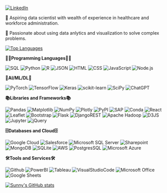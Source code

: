 [![LinkedIn](https://img.shields.io/badge/LinkedIn-%230077B5.svg?style=for-the-badge&logo=linkedin&logoColor=white)](https://www.linkedin.com/in/shwet-sunny-b-2532601ab)


🔭 Aspiring data scientist with wealth of experience in healthcare and workforce administration.


🌱 Passionate about using data anlytics and visualization to solve complex problems.

[![Top Languages](https://github-readme-stats.vercel.app/api/top-langs/?username=Shwetbaba&theme=solarized-dark)](https://github.com/Shwetbaba/github-readme-stats)

**👨‍💻Programming Languages👨‍💻**

   ![SQL](https://custom-icon-badges.demolab.com/badge/SQL-025E8C.svg?style=for-the-badge&logo=database&logoColor=white)
   ![Python](https://img.shields.io/badge/Python-14354C.svg?style=for-the-badge&logo=python&logoColor=yellow)
   ![R](https://img.shields.io/badge/r-%23276DC3.svg?style=for-the-badge&logo=r&logoColor=white)
   ![JSON](https://img.shields.io/badge/json-5E5C5C?style=for-the-badge&logo=json&logoColor=white)
   ![HTML](https://img.shields.io/badge/-HTML-E34F26.svg?style=for-the-badge&logo=html5&logoColor=white)
   ![CSS](https://img.shields.io/badge/-CSS-264de4.svg?style=for-the-badge&logo=css3&logoColor=white)
   ![JavaScript](https://img.shields.io/badge/-JavaScript-F7DF1E.svg?style=for-the-badge&logo=javascript&logoColor=black)
   ![Node.js](https://img.shields.io/badge/Node.js-43853D.svg?style=for-the-badge&logo=node.js&logoColor=white)
 
 **🧠AI/ML/DL🧠**

  ![PyTorch](https://img.shields.io/badge/PyTorch-%23EE4C2C.svg?style=for-the-badge&logo=PyTorch&logoColor=white)
  ![TensorFlow](https://img.shields.io/badge/TensorFlow-%23FF6F00.svg?style=for-the-badge&logo=TensorFlow&logoColor=white) 
  ![Keras](https://img.shields.io/badge/Keras-%23D00000.svg?style=for-the-badge&logo=Keras&logoColor=white) 
  ![scikit-learn](https://img.shields.io/badge/scikit--learn-%23F7931E.svg?style=for-the-badge&logo=scikit-learn&logoColor=white) 
  ![SciPy](https://img.shields.io/badge/SciPy-%230C55A5.svg?style=for-the-badge&logo=scipy&logoColor=%white)
  ![ChatGPT](https://img.shields.io/badge/chatGPT-74aa9c?style=for-the-badge&logo=openai&logoColor=white)
 
**📚Libraries and Frameworks📚**

 ![Pandas](https://img.shields.io/badge/pandas-%23150458.svg?style=for-the-badge&logo=pandas&logoColor=white)
 ![Matplotlib](https://img.shields.io/badge/Matplotlib-%23ffffff.svg?style=for-the-badge&logo=Matplotlib&logoColor=black)
 ![NumPy](https://img.shields.io/badge/numpy-%23013243.svg?style=for-the-badge&logo=numpy&logoColor=white)
 ![Plotly](https://img.shields.io/badge/Plotly-239120?style=for-the-badge&logo=plotly&logoColor=white)
 ![PyPI](https://img.shields.io/badge/pypi-3775A9?style=for-the-badge&logo=pypi&logoColor=white)
 ![SAP](https://img.shields.io/badge/SAP-0FAAFF?style=for-the-badge&logo=sap&logoColor=white)
 ![Conda](https://img.shields.io/badge/conda-342B029.svg?&style=for-the-badge&logo=anaconda&logoColor=white)
 ![React](https://img.shields.io/badge/React-20232a.svg?style=for-the-badge&logo=react&logoColor=%2361DAFB)
 ![Leaflet](https://img.shields.io/badge/Leaflet-199900?style=for-the-badge&logo=Leaflet&logoColor=white)
 ![Bootstrap](https://img.shields.io/badge/bootstrap-%23563D7C.svg?style=for-the-badge&logo=bootstrap&logoColor=white)
 ![Flask](https://img.shields.io/badge/flask-%23000.svg?style=for-the-badge&logo=flask&logoColor=white)
 ![DjangoREST](https://img.shields.io/badge/DJANGO-REST-ff1709?style=for-the-badge&logo=django&logoColor=white&color=ff1709&labelColor=gray)
 ![Apache Hadoop](https://img.shields.io/badge/Apache%20Hadoop-66CCFF?style=for-the-badge&logo=apachehadoop&logoColor=black)
 ![D3JS](https://img.shields.io/badge/d3.js-F9A03C?style=for-the-badge&logo=d3.js&logoColor=white)
 ![Jupyter](https://img.shields.io/badge/Jupyter-F37626.svg?&style=for-the-badge&logo=Jupyter&logoColor=white)
 ![jQuery](https://img.shields.io/badge/jquery-%230769AD.svg?style=for-the-badge&logo=jquery&logoColor=white)
 
 **🗄️Databases and Cloud🗄️**
 
 ![Google Cloud](https://img.shields.io/badge/Google_Cloud-4285F4?style=for-the-badge&logo=google-cloud&logoColor=white)
 ![Salesforce](https://img.shields.io/badge/Salesforce-00A1E0?style=for-the-badge&logo=Salesforce&logoColor=white)
 ![Microsoft SQL Server](https://img.shields.io/badge/Microsoft%20SQL%20Server-CC2927?style=for-the-badge&logo=microsoft%20sql%20server&logoColor=white)
 ![Sharepoint](https://img.shields.io/badge/Microsoft_SharePoint-0078D4?style=for-the-badge&logo=microsoft-sharepoint&logoColor=white)
 ![MongoDB](https://img.shields.io/badge/MongoDB-4EA94B?style=for-the-badge&logo=mongodb&logoColor=white)
 ![SQLite](https://img.shields.io/badge/sqlite-%2307405e.svg?style=for-the-badge&logo=sqlite&logoColor=white)
 ![AWS](https://img.shields.io/badge/AWS-010101.svg?style=for-the-badge&logo=amazon&logoColor=%23FF9900)
 ![PostgresSQL](https://img.shields.io/badge/PostgreSQL-316192?style=for-the-badge&logo=postgresql&logoColor=white)
 ![Microsoft Azure](https://img.shields.io/badge/microsoft%20azure-0089D6?style=for-the-badge&logo=microsoft-azure&logoColor=white)
 
 **🛠️Tools and Services🛠️**

![Github](https://img.shields.io/badge/GitHub-000000.svg?style=for-the-badge&logo=github&logoColor=white)
![PowerBI](https://img.shields.io/badge/PowerBI-F2C811?style=for-the-badge&logo=Power%20BI&logoColor=white)
![Tableau](https://img.shields.io/badge/Tableau-E97627?style=for-the-badge&logo=Tableau&logoColor=white)
![VisualStudioCode](https://img.shields.io/badge/Visual%20Studio%20Code-0078d7.svg?style=for-the-badge&logo=visual-studio-code&logoColor=white")
![Microsoft Office](https://img.shields.io/badge/Microsoft_Office-D83B01?style=for-the-badge&logo=microsoft-office&logoColor=white)
![Google Sheets](https://img.shields.io/badge/Google%20Sheets-34A853?style=for-the-badge&logo=google-sheets&logoColor=white)
 
 
 
[![Sunny's GitHub stats](https://github-readme-stats.vercel.app/api?username=Shwetbaba&theme=solarized-dark&show_icons=true)](https://github.com/Shwetbaba/github-readme-stats)
